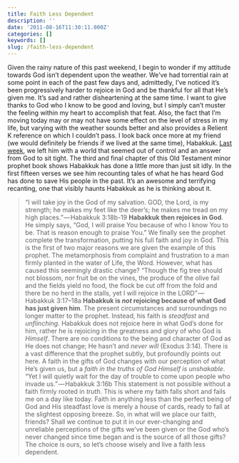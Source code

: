 ```yaml
---
title: Faith Less Dependent
description: ''
date: '2011-08-16T11:30:11.000Z'
categories: []
keywords: []
slug: /faith-less-dependent
---
```

Given the rainy nature of this past weekend, I begin to wonder if my attitude towards God isn’t dependent upon the weather. We’ve had torrential rain at some point in each of the past few days and, admittedly, I’ve noticed it’s been progressively harder to rejoice in God and be thankful for all that He’s given me. It’s sad and rather disheartening at the same time. I want to give thanks to God who I know to be good and loving, but I simply can’t muster the feeling within my heart to accomplish that feat. Also, the fact that I’m moving today may or may not have some effect on the level of stress in my life, but varying with the weather sounds better and also provides a Relient K reference on which I couldn’t pass.
I look back once more at my friend (we would definitely be friends if we lived at the same time), Habakkuk. [Last week](http://104.193.143.57/~waywar13/ce/2011/08/09/out-of-control/), we left him with a world that seemed out of control and an answer from God to sit tight. The third and final chapter of this Old Testament minor prophet book shows Habakkuk has done a little more than just sit idly. In the first fifteen verses we see him recounting tales of what he has heard God has done to save His people in the past. It’s an awesome and terrifying recanting, one that visibly haunts Habakkuk as he is thinking about it.
> “I will take joy in the God of my salvation. GOD, the Lord, is my strength; he makes my feet like the deer’s; he makes me tread on my high places.” — Habakkuk 3:18b-19
**Habakkuk then rejoices in God**. He simply says, “God, I will praise You because of who I know You to be. That is reason enough to praise You.” We finally see the prophet complete the transformation, putting his full faith and joy in God. This is the first of two major reasons we are given the example of this prophet. The metamorphosis from complaint and frustration to a man firmly planted in the water of Life, the Word. However, what has caused this seemingly drastic change?
> “Though the fig tree should not blossom, nor fruit be on the vines, the produce of the olive fail and the fields yield no food, the flock be cut off from the fold and there be no herd in the stalls, yet I will rejoice in the LORD” — Habakkuk 3:17–18a
**Habakkuk is _not_ rejoicing because of what God has just given him**. The present circumstances and surroundings no longer matter to the prophet. Instead, his faith is _steadfast_ and _unflinching_. Habakkuk does not rejoice here in what God’s done for him, rather he is rejoicing in the greatness and glory of who God is _Himself_. There are no conditions to the being and character of God as He does not change; He hasn’t and _never will_ (Exodus 3:14). There is a vast difference that the prophet subtly, but profoundly points out here. A faith in the gifts of God changes with our perception of what He’s given us, but a _faith in the truths of God Himself is unshakable_.
> “Yet I will quietly wait for the day of trouble to come upon people who invade us.” — Habakkuk 3:16b
This statement is not possible without a faith firmly rooted in _truth_. This is where my faith falls short and fails me on a day like today. Faith in anything less than the perfect being of God and His steadfast love is merely a house of cards, ready to fall at the slightest opposing breeze. So, in what will we place our faith, friends? Shall we continue to put it in our ever-changing and unreliable perceptions of the gifts we’ve been given or the God who’s never changed since time began and is the source of all those gifts? The choice is ours, so let’s choose wisely and live a faith less dependent.
